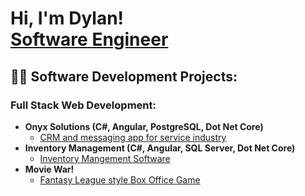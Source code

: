 <h1>Hi, I'm Dylan!<br/><a href="https://github.com/dylanparson001">Software Engineer</a>

<h2>👨‍💻 Software Development Projects:</h2>

<h3><b>Full Stack Web Development:</b></h3>

- <b>Onyx Solutions (C#, Angular, PostgreSQL, Dot Net Core)</b>
  - [CRM and messaging app for service industry](https://github.com/dylanparson001/onyx-solutions)
- <b>Inventory Management (C#, Angular, SQL Server, Dot Net Core)</b>
  - [Inventory Mangement Software](https://github.com/dylanparson001/Inventory-Website) 
- <b>Movie War!</b>
  - [Fantasy League style Box Office Game ](https://github.com/dylanparson001/movie-war)
  
